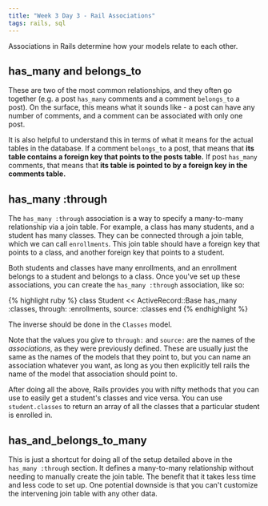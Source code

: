 ```yaml
---
title: "Week 3 Day 3 - Rail Associations"
tags: rails, sql
---
```


Associations in Rails determine how your models relate to each other.

## has_many and belongs_to

These are two of the most common relationships, and they often go together (e.g. a post `has_many` comments and a comment `belongs_to` a post). On the surface, this means what it sounds like - a post can have any number of comments, and a comment can be associated with only one post.

It is also helpful to understand this in terms of what it means for the actual tables in the database. If a comment `belongs_to` a post, that means that **its table contains a foreign key that points to the posts table.** If post `has_many` comments, that means that **its table is pointed to by a foreign key in the comments table.**

## has_many :through

The `has_many :through` association is a way to specify a many-to-many relationship via a join table. For example, a class has many students, and a student has many classes. They can be connected through a join table, which we can call `enrollments`. This join table should have a foreign key that points to a class, and another foreign key that points to a student.

Both students and classes have many enrollments, and an enrollment belongs to a student and belongs to a class. Once you've set up these associations, you can create the `has_many :through` association, like so:

{% highlight ruby %}
class Student << ActiveRecord::Base
  has_many :classes, through: :enrollments, source: :classes
end
{% endhighlight %}
    
The inverse should be done in the `Classes` model. 

Note that the values you give to `through:` and `source:` are the names of the <em>associations</em>, as they were previously defined. These are usually just the same as the names of the models that they point to, but you can name an association whatever you want, as long as you then explicitly tell rails the name of the model that association should point to.

After doing all the above, Rails provides you with nifty methods that you can use to easily get a student's classes and vice versa. You can use `student.classes` to return an array of all the classes that a particular student is enrolled in.

## has_and_belongs_to_many

This is just a shortcut for doing all of the setup detailed above in the `has_many :through` section. It defines a many-to-many relationship without needing to manually create the join table. The benefit that it takes less time and less code to set up. One potential downside is that you can't customize the intervening join table with any other data.